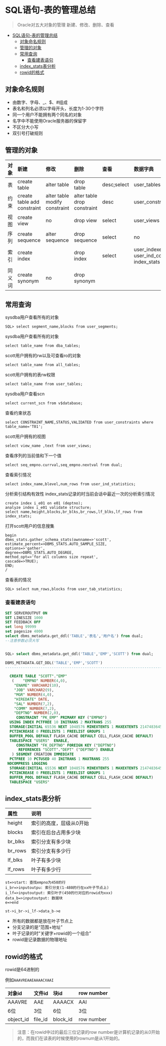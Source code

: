 # SQL语句-表的管理总结

> Oracle对五大对象的管理
> 新建、修改、删除、查看

<!-- TOC depthFrom:1 depthTo:6 withLinks:1 updateOnSave:1 orderedList:0 -->

- [SQL语句-表的管理总结](#sql语句-表的管理总结)
	- [对象命名规则](#对象命名规则)
	- [管理的对象](#管理的对象)
	- [常用查询](#常用查询)
		- [查看建表语句](#查看建表语句)
	- [index_stats表分析](#indexstats表分析)
	- [rowid的格式](#rowid的格式)

<!-- /TOC -->

## 对象命名规则

* 由数字、字母、_、$、#组成
* 表名和列名必须以字母开头，长度为1-30个字符
* 同一个用户不能拥有两个同名的对象
* 名字中不能使用Oracle服务器的保留字
* 不区分大小写
* 双引号打破规则

## 管理的对象

|对象|新建|修改|删除|查看|数据字典|
|:--|:--|:--|:--|:--|:--|
|表|create table|alter table| drop table|desc;select|user_tables|
|约束|create table add constraint |alter table modify constraint|alter table drop constraint|desc|user_constraints|
|视图|create view|no|drop view|select|user_views|
|序列|create sequence|alter sequence|drop sequence|select|no|
|索引|create index||drop index|select|user_indexes user_ind_columns index_stats|
|同义词|create synonym|no|drop synonym|||

## 常用查询

sysdba用户查看所有的对象

```shell
SQL> select segment_name,blocks from user_segments;
```

sysdba用户查看所有的对象
```shell
select table_name from dba_tables;
```


scott用户拥有的rw以及可查看ro的对象
```shell
select table_name from all_tables;
```


scott用户拥有的表rw权限
```shell
select table_name from user_tables;
```


sysdba用户查看scn
```shell
select current_scn from v$database;
```


查看约束状态
```shell
select CONSTRAINT_NAME,STATUS,VALIDATED from user_constraints where table_name='T01';
```


scott用户拥有的视图
```shell
select view_name ,text from user_views;
```


查看序列的当前值和下一个值
```shell
select seq_empno.currval,seq_empno.nextval from dual;
```


查看索引情况
```shell
select index_name,blevel,num_rows from user_ind_statistics;
```


分析索引结构有效性
index_stats记录的时当前会话中最近一次的分析索引情况

```shell
create index i_e01 on e01 (deptno);
analyze index i_e01 validate structure;
select name,height,blocks,br_blks,br_rows,lf_blks,lf_rows from index_stats;
```


打开scott用户的信息搜集
```shell
begin
dbms_stats.gather_schema_stats(ownname=>'scott',
estimate_percent=>DBMS_STATS.AUTO_SAMPLE_SIZE,
options=>'gather',
degree=>DBMS_STATS.AUTO_DEGREE,
method_opt=>'for all columns size repeat',
cascade=>TRUE);
END;
/
```


查看表的情况
```shell
SQL> select num_rows,blocks from user_tab_statistics;
```

### 查看建表语句

```sql
SET SERVEROUTPUT ON
SET LINESIZE 1000
SET FEEDBACK OFF
set long 99999           
set pagesize 4000  
select dbms_metadata.get_ddl('TABLE','表名','用户名') from dual;
--注意参数必须大写


SQL> select dbms_metadata.get_ddl('TABLE','EMP','SCOTT') from dual;

DBMS_METADATA.GET_DDL('TABLE','EMP','SCOTT')
--------------------------------------------------------------------------------

  CREATE TABLE "SCOTT"."EMP"
   (	"EMPNO" NUMBER(4,0),
	"ENAME" VARCHAR2(10),
	"JOB" VARCHAR2(9),
	"MGR" NUMBER(4,0),
	"HIREDATE" DATE,
	"SAL" NUMBER(7,2),
	"COMM" NUMBER(7,2),
	"DEPTNO" NUMBER(2,0),
	 CONSTRAINT "PK_EMP" PRIMARY KEY ("EMPNO")
  USING INDEX PCTFREE 10 INITRANS 2 MAXTRANS 255
  STORAGE(INITIAL 65536 NEXT 1048576 MINEXTENTS 1 MAXEXTENTS 2147483645
  PCTINCREASE 0 FREELISTS 1 FREELIST GROUPS 1
  BUFFER_POOL DEFAULT FLASH_CACHE DEFAULT CELL_FLASH_CACHE DEFAULT)
  TABLESPACE "USERS"  ENABLE,
	 CONSTRAINT "FK_DEPTNO" FOREIGN KEY ("DEPTNO")
	  REFERENCES "SCOTT"."DEPT" ("DEPTNO") ENABLE
   ) SEGMENT CREATION IMMEDIATE
  PCTFREE 10 PCTUSED 40 INITRANS 1 MAXTRANS 255
 NOCOMPRESS LOGGING
  STORAGE(INITIAL 65536 NEXT 1048576 MINEXTENTS 1 MAXEXTENTS 2147483645
  PCTINCREASE 0 FREELISTS 1 FREELIST GROUPS 1
  BUFFER_POOL DEFAULT FLASH_CACHE DEFAULT CELL_FLASH_CACHE DEFAULT)
  TABLESPACE "USERS"
```



## index_stats表分析

|属性|说明|
|:--|:--|
|height|索引的高度，层级从0开始|
|blocks|索引在后台占用多少块|
|br_blks|索引分支有多少块|
|br_rows|索引分支有多少行|
|lf_blks|叶子有多少块|
|lf_rows|叶子有多少行|

```flow
st=>start: 查找empno为450的行
i_br=>inputoutpu: 索引分支(1-480的行在xx叶子节点上)
i_lf=>inputoutput: 索引叶子(450的行对应的rowid为xxx)
data_b=>inputoutput: 数据块
e=>end

st->i_br->i_lf->data_b->e
```

* 所有的数据都是放在叶子节点上
* 分支记录的是“范围+地址”
* 叶子记录的时“关键字+rowid的一个组合”
* rowid是记录数据的物理地址


## rowid的格式

rowid是64进制的

例如`AAAVREAAEAAAACXAAI`

|对象id|文件id|块id|row number|
|:--|:--|:--|:--|
|AAAVRE|AAE|AAAACX|AAI|
|6位|3位|6位|3位|
|object_id|file_id|block_id|row number|

> 注意：在rowid中过的最后三位记录的row number是计算机记录的从0开始的，而我们在读表的时候使用的rownum是从1开始的。
